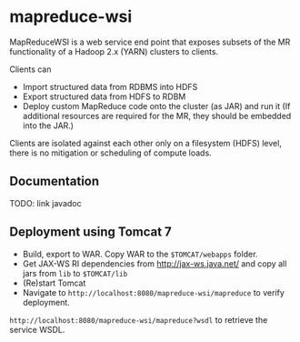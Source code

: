 mapreduce-wsi
=============

MapReduceWSI is a web service end point that exposes subsets of the MR functionality of a Hadoop 2.x (YARN) clusters to clients.

 Clients can

 - Import structured data from RDBMS into HDFS
 - Export structured data from HDFS to RDBM
 - Deploy custom MapReduce code onto the cluster (as JAR) and run it (If
  additional resources are required for the MR, they should be embedded into
   the JAR.)

Clients are isolated against each other only on a filesystem (HDFS) level, there is no mitigation or scheduling of compute loads.

Documentation
-------

TODO: link javadoc


Deployment using Tomcat 7
-------

- Build, export to WAR. Copy WAR to the `$TOMCAT/webapps` folder.
- Get JAX-WS RI dependencies from http://jax-ws.java.net/ and copy all jars from `lib` to `$TOMCAT/lib`
- (Re)start Tomcat
- Navigate to `http://localhost:8080/mapreduce-wsi/mapreduce` to verify deployment.

`http://localhost:8080/mapreduce-wsi/mapreduce?wsdl` to retrieve the service WSDL.
